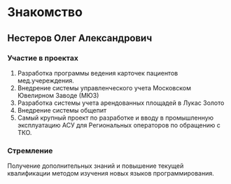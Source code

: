 # Знакомство
## Нестеров Олег Александрович
### Участие в проектах
1. Разработка программы ведения карточек пациентов мед.учереждения.
2. Внедрение системы управленческого учета Московском Ювелирном Заводе (МЮЗ)
3. Разработка системы учета арендованных площадей в Лукас Золото
4. Внедрение системы общепит
5. Самый крупный проект по разработке и вводу в промышленную эксплуатацию АСУ для Региональных операторов по обращению с ТКО.

### Стремление
Получение дополнительных знаний и повышение текущей квалификации методом изучения новых языков программирования.

